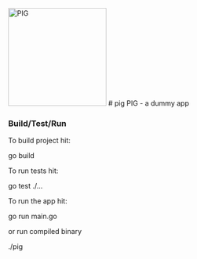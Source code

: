 <img src="https://raw.githubusercontent.com/vutratenko/pig/main/pig.png" alt="PIG" width="200"/>
# pig
PIG - a dummy app

### Build/Test/Run

To build project hit:

go build

To run tests hit:

go test ./...

To run the app hit:

go run main.go



or run compiled binary



./pig